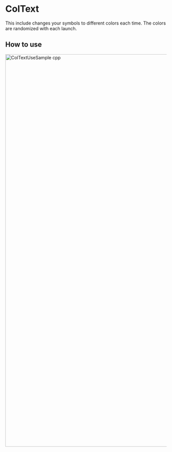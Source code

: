 # ColText

This include changes your symbols to different colors each time. The colors are randomized with each launch.

## How to use
<img width="2080" height="1228" alt="ColTextUseSample cpp" src="https://github.com/user-attachments/assets/edaaeedb-415d-4e70-ba3c-45ed2f251f20" />

